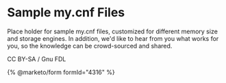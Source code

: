 
# Sample my.cnf Files

Place holder for sample my.cnf files, customized for different memory size and storage engines. In addition, we'd like to hear from you what works for you, so the knowledge can be crowd-sourced and shared.


CC BY-SA / Gnu FDL


{% @marketo/form formId="4316" %}
